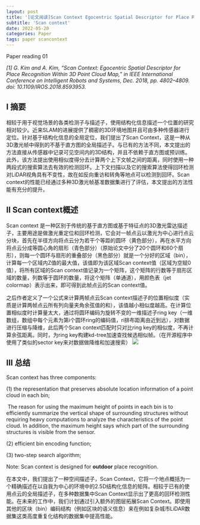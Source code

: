 ```yaml
---
layout: post
title: '[论文阅读]Scan Context Egocentric Spatial Descriptor for Place Recognition within 3D Point Clouds Map'
subtitle: 'Scan context'
date: 2022-05-20
categories: Paper
tags: paper scancontext
---
```


Paper reading 01

*[1] G. Kim and A. Kim, “Scan Context: Egocentric Spatial Descriptor for Place Recognition Within 3D Point Cloud Map,” in IEEE International Conference on Intelligent Robots and Systems, Dec. 2018, pp. 4802–4809. doi: 10.1109/IROS.2018.8593953.*

## Ⅰ 摘要

相较于用于视觉场景的各类检测子与描述子，使用结构化信息描述一个位置的研究相对较少。近来SLAM的进展提供了稠密的3D环境地图并且可由多种传感器进行定位。针对基于结构化信息的全局定位，我们提出了Scan Context，这是一种从3D激光帧中得到的不基于直方图的全局描述子。与已有的方法不同，本文提出的方法直接从传感器中记录可见空间内的3D结构，并且不依赖于直方图或预训练。此外，该方法提出使用相似度得分去计算两个上下文帧之间的距离，同时使用一种两段式的搜索算法去有效的检测回环。上下文扫描以及它的搜索算法使得回环检测对LiDAR视角具有不变性，故在如反向重访和转角等地点可以检测到回环。Scan context的性能已经通过多种3D激光帧基准数据集进行了评估，本文提出的方法性能有充分的提升。

## Ⅱ Scan context概述

Scan context 是一种区别于传统的基于直方图或基于特征点的3D激光雷达描述子，主要用途是做激光重定位和回环检测，它会对一帧点云以激光为中心进行点云分块，首先在半径方向将点云分为若干个等距的圆环（黄色部分），再在水平方向将点云分成等圆心角的扇形（青色部分）（原始论文中分了20个圆环和60个扇形），则每一个圆环与扇形的重叠部分（黑色部分）就是一个分好的区域（bin），计算每一个区域内Z值的最大值，该值即为该区域Scan context值（区域为空赋0值），将所有区域的Scan context值记录为一个矩阵，这个矩阵的行数等于扇形区域的数量，列数等于圆环的数量，将这个矩阵（单通道），用颜色表（jet colormap）表示出来，即可得到此帧点云的Scan context值。

之后作者定义了一个公式来计算两帧点云Scan context描述子的位置相似度（实质是计算两帧点云所有列向量夹角余弦值的和），该值越小相似度越高。在计算位置相似度时计算量太大，通过将圆环编码为旋转不变的一维描述子ring key（一维数组，数组中每个元素为第i个圆环ring的编码值，ri排布距离由近到远），对数据进行压缩与降维，此后两个Scan context匹配时只对比ring key的相似度，不再计算余弦距离。同时，为ring key构建kd-tree加速查找候选相似帧。（在开源程序中使用了类似的sector key来对数据做降维和加速搜索）
![]([https://haiyang2022/haiyang2022.github.io/img/paper01.png](https://github.com/haiyang2022/haiyang2022.github.io/blob/main/img/paper01.png))
## Ⅲ 总结

Scan context has three components: 

(1) the representation that preserves absolute location information of a point cloud in each bin;

​	The reason for using the maximum height of points in each bin is to efficiently summarize the vertical shape of surrounding structures without requiring heavy computations to analyze the characteristics of the point cloud. In addition, the maximum height says which part of the surrounding structures is visible from the sensor.

(2) efficient bin encoding function;

(3) two-step search algorithm;

Note: Scan context is  designed for **outdoor** place recognition.

在本文中，我们提出了一种空间描述子，Scan Context，它将一个地点概括为一个精确描述在以自我为中心的环境中的2.5D结构化信息的矩阵。相较于已有的使用点云的全局描述子，在多种数据集中Scan Context显示出了更高的回环检测性能。在未来的工作中，我们计划通过引入额外的图层拓展Scan Context。即使用其他的区块（bin）编码结构（例如区块的语义信息）来在例如复杂城市LiDAR数据集这类高度重复化结构的数据集中提高性能。
